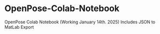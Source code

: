 # OpenPose-Colab-Notebook
OpenPose Colab Notebook (Working January 14th. 2025) Includes JSON to MatLab Export
